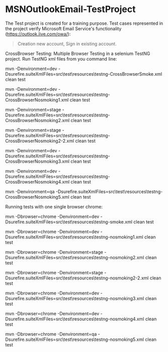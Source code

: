 # MSNOutlookEmail-TestProject
The Test project is created for a training purpose. 
Test cases represented in the project verify Microsoft Email Service's functionality (https://outlook.live.com/owa/): 
> Creation new account,
> Sign in existing account.

CrossBrowser Testing: Multiple Browser Testing in a selenium TestNG project.
Run TestNG xml files from you command line:

mvn -Denvironment=dev -Dsurefire.suiteXmlFiles=src\test\resources\testng-CrossBrowserSmoke.xml clean test

mvn -Denvironment=dev -Dsurefire.suiteXmlFiles=src\test\resources\testng-CrossBrowserNosmoking1.xml clean test

mvn -Denvironment=stage -Dsurefire.suiteXmlFiles=src\test\resources\testng-CrossBrowserNosmoking2.xml clean test

mvn -Denvironment=stage -Dsurefire.suiteXmlFiles=src\test\resources\testng-CrossBrowserNosmoking2-2.xml clean test

mvn -Denvironment=dev -Dsurefire.suiteXmlFiles=src\test\resources\testng-CrossBrowserNosmoking3.xml clean test

mvn -Denvironment=dev -Dsurefire.suiteXmlFiles=src\test\resources\testng-CrossBrowserNosmoking4.xml clean test 

mvn -Denvironment=qa -Dsurefire.suiteXmlFiles=src\test\resources\testng- CrossBrowserNosmoking5.xml clean test

Running tests with one single browser chrome:

mvn -Dbrowser=chrome -Denvironment=dev -Dsurefire.suiteXmlFiles=src\test\resources\testng-smoke.xml clean test

mvn -Dbrowser=chrome -Denvironment=dev -Dsurefire.suiteXmlFiles=src\test\resources\testng-nosmoking1.xml clean test

mvn -Dbrowser=chrome -Denvironment=stage -Dsurefire.suiteXmlFiles=src\test\resources\testng-nosmoking2.xml clean test

mvn -Dbrowser=chrome -Denvironment=stage -Dsurefire.suiteXmlFiles=src\test\resources\testng-nosmoking2-2.xml clean test

mvn -Dbrowser=chrome -Denvironment=dev -Dsurefire.suiteXmlFiles=src\test\resources\testng-nosmoking3.xml clean test

mvn -Dbrowser=chrome -Denvironment=dev -Dsurefire.suiteXmlFiles=src\test\resources\testng-nosmoking4.xml clean test 

mvn -Dbrowser=chrome -Denvironment=qa -Dsurefire.suiteXmlFiles=src\test\resources\testng-nosmoking5.xml clean test
